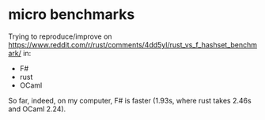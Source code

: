 # micro benchmarks

Trying to reproduce/improve on https://www.reddit.com/r/rust/comments/4dd5yl/rust_vs_f_hashset_benchmark/ in:

- F#
- rust
- OCaml

So far, indeed, on my computer, F# is faster (1.93s, where rust takes 2.46s and OCaml 2.24).
